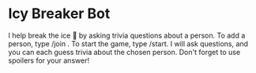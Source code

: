 # Icy Breaker Bot

I help break the ice 🧊 by asking trivia questions about a person. To add a person, type /join <name>. To start the game, type /start. I will ask questions, and you can each guess trivia about the chosen person. Don't forget to use spoilers for your answer!
